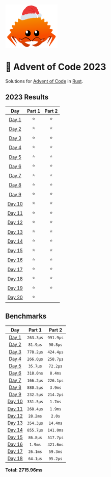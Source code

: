 <img src="./.assets/christmas_ferris.png" width="164">

# 🎄 Advent of Code 2023

Solutions for [Advent of Code](https://adventofcode.com/) in [Rust](https://www.rust-lang.org/).

<!--- advent_readme_stars table --->
## 2023 Results

| Day | Part 1 | Part 2 |
| :---: | :---: | :---: |
| [Day 1](https://adventofcode.com/2023/day/1) | ⭐ | ⭐ |
| [Day 2](https://adventofcode.com/2023/day/2) | ⭐ | ⭐ |
| [Day 3](https://adventofcode.com/2023/day/3) | ⭐ | ⭐ |
| [Day 4](https://adventofcode.com/2023/day/4) | ⭐ | ⭐ |
| [Day 5](https://adventofcode.com/2023/day/5) | ⭐ | ⭐ |
| [Day 6](https://adventofcode.com/2023/day/6) | ⭐ | ⭐ |
| [Day 7](https://adventofcode.com/2023/day/7) | ⭐ | ⭐ |
| [Day 8](https://adventofcode.com/2023/day/8) | ⭐ | ⭐ |
| [Day 9](https://adventofcode.com/2023/day/9) | ⭐ | ⭐ |
| [Day 10](https://adventofcode.com/2023/day/10) | ⭐ | ⭐ |
| [Day 11](https://adventofcode.com/2023/day/11) | ⭐ | ⭐ |
| [Day 12](https://adventofcode.com/2023/day/12) | ⭐ | ⭐ |
| [Day 13](https://adventofcode.com/2023/day/13) | ⭐ | ⭐ |
| [Day 14](https://adventofcode.com/2023/day/14) | ⭐ | ⭐ |
| [Day 15](https://adventofcode.com/2023/day/15) | ⭐ | ⭐ |
| [Day 16](https://adventofcode.com/2023/day/16) | ⭐ | ⭐ |
| [Day 17](https://adventofcode.com/2023/day/17) | ⭐ | ⭐ |
| [Day 18](https://adventofcode.com/2023/day/18) | ⭐ | ⭐ |
| [Day 19](https://adventofcode.com/2023/day/19) | ⭐ | ⭐ |
| [Day 20](https://adventofcode.com/2023/day/20) | ⭐ |   |
<!--- advent_readme_stars table --->

<!--- benchmarking table --->
## Benchmarks

| Day | Part 1 | Part 2 |
| :---: | :---: | :---:  |
| [Day 1](./src/bin/01.rs) | `263.3µs` | `991.9µs` |
| [Day 2](./src/bin/02.rs) | `81.9µs` | `90.8µs` |
| [Day 3](./src/bin/03.rs) | `778.2µs` | `424.4µs` |
| [Day 4](./src/bin/04.rs) | `266.0µs` | `258.7µs` |
| [Day 5](./src/bin/05.rs) | `35.7µs` | `72.2µs` |
| [Day 6](./src/bin/06.rs) | `318.0ns` | `8.4ms` |
| [Day 7](./src/bin/07.rs) | `166.2µs` | `226.1µs` |
| [Day 8](./src/bin/08.rs) | `880.5µs` | `3.9ms` |
| [Day 9](./src/bin/09.rs) | `232.5µs` | `214.2µs` |
| [Day 10](./src/bin/10.rs) | `331.5µs` | `1.7ms` |
| [Day 11](./src/bin/11.rs) | `268.4µs` | `1.9ms` |
| [Day 12](./src/bin/12.rs) | `28.2ms` | `2.0s` |
| [Day 13](./src/bin/13.rs) | `354.3µs` | `14.4ms` |
| [Day 14](./src/bin/14.rs) | `855.7µs` | `141.0ms` |
| [Day 15](./src/bin/15.rs) | `86.8µs` | `517.7µs` |
| [Day 16](./src/bin/16.rs) | `1.9ms` | `421.6ms` |
| [Day 17](./src/bin/17.rs) | `26.1ms` | `59.3ms` |
| [Day 18](./src/bin/18.rs) | `64.1µs` | `95.2µs` |

**Total: 2715.96ms**
<!--- benchmarking table --->
